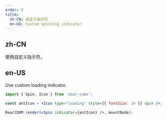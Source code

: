 ```yaml
---
order: 6
title:
  zh-CN: 自定义指示符
  en-US: Custom spinning indicator
---
```


## zh-CN

使用自定义指示符。

## en-US

Use custom loading indicator.

````jsx
import { Spin, Icon } from 'zeal-cube';

const antIcon = <Icon type="loading" style={{ fontSize: 24 }} spin />;

ReactDOM.render(<Spin indicator={antIcon} />, mountNode);
````
